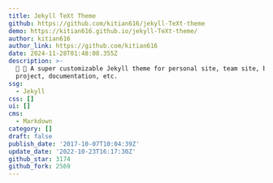 ```yaml
---
title: Jekyll TeXt Theme
github: https://github.com/kitian616/jekyll-TeXt-theme
demo: https://kitian616.github.io/jekyll-TeXt-theme/
author: kitian616
author_link: https://github.com/kitian616
date: 2024-11-28T01:48:08.355Z
description: >-
  💎 🐳 A super customizable Jekyll theme for personal site, team site, blog,
  project, documentation, etc.
ssg:
  - Jekyll
css: []
ui: []
cms:
  - Markdown
category: []
draft: false
publish_date: '2017-10-07T10:04:39Z'
update_date: '2022-10-23T16:17:30Z'
github_star: 3174
github_fork: 2569
---
```

